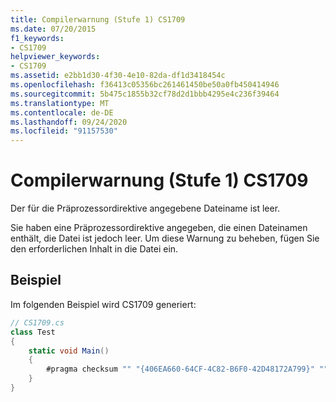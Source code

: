 ```yaml
---
title: Compilerwarnung (Stufe 1) CS1709
ms.date: 07/20/2015
f1_keywords:
- CS1709
helpviewer_keywords:
- CS1709
ms.assetid: e2bb1d30-4f30-4e10-82da-df1d3418454c
ms.openlocfilehash: f36413c05356bc261461450be50a0fb450414946
ms.sourcegitcommit: 5b475c1855b32cf78d2d1bbb4295e4c236f39464
ms.translationtype: MT
ms.contentlocale: de-DE
ms.lasthandoff: 09/24/2020
ms.locfileid: "91157530"
---
```

# <a name="compiler-warning-level-1-cs1709"></a>Compilerwarnung (Stufe 1) CS1709

Der für die Präprozessordirektive angegebene Dateiname ist leer.  
  
 Sie haben eine Präprozessordirektive angegeben, die einen Dateinamen enthält, die Datei ist jedoch leer. Um diese Warnung zu beheben, fügen Sie den erforderlichen Inhalt in die Datei ein.  
  
## <a name="example"></a>Beispiel  

 Im folgenden Beispiel wird CS1709 generiert:  
  
```csharp  
// CS1709.cs  
class Test  
{  
    static void Main()  
    {  
        #pragma checksum "" "{406EA660-64CF-4C82-B6F0-42D48172A799}" ""  // CS1709  
    }  
}  
```
